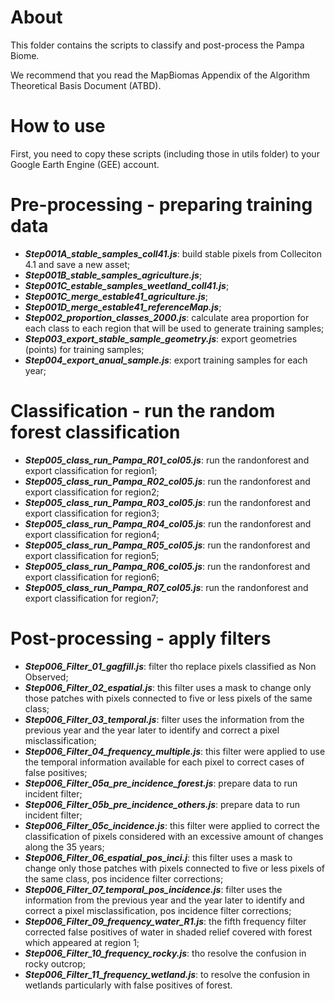 # About
This folder contains the scripts to classify and post-process the Pampa Biome.
 
We recommend that you read the MapBiomas Appendix of the Algorithm Theoretical Basis Document (ATBD).

# How to use
First, you need to copy these scripts (including those in utils folder) to your Google Earth Engine (GEE) account.

# Pre-processing - preparing training data
* ***Step001A_stable_samples_coll41.js***: build stable pixels from Colleciton 4.1 and save a new asset;
* ***Step001B_stable_samples_agriculture.js***; 
* ***Step001C_estable_samples_weetland_coll41.js***; 
* ***Step001C_merge_estable41_agriculture.js***; 
* ***Step001D_merge_estable41_referenceMap.js***; 
* ***Step002_proportion_classes_2000.js***: calculate area proportion for each class to each region that will be used to generate training samples; 
* ***Step003_export_stable_sample_geometry.js***: export geometries (points) for training samples; 
* ***Step004_export_anual_sample.js***: export training samples for each year; 

# Classification -  run the random forest classification
* ***Step005_class_run_Pampa_R01_col05.js***: run the randonforest and export classification for region1; 
* ***Step005_class_run_Pampa_R02_col05.js***: run the randonforest and export classification for region2; 
* ***Step005_class_run_Pampa_R03_col05.js***: run the randonforest and export classification for region3; 
* ***Step005_class_run_Pampa_R04_col05.js***: run the randonforest and export classification for region4; 
* ***Step005_class_run_Pampa_R05_col05.js***: run the randonforest and export classification for region5; 
* ***Step005_class_run_Pampa_R06_col05.js***: run the randonforest and export classification for region6; 
* ***Step005_class_run_Pampa_R07_col05.js***: run the randonforest and export classification for region7; 

# Post-processing - apply filters
* ***Step006_Filter_01_gagfill.js***: filter tho replace pixels classified as Non Observed;
* ***Step006_Filter_02_espatial.js***: this filter uses a mask to change only those patches with pixels connected to five or less pixels of the same class;
* ***Step006_Filter_03_temporal.js***: filter uses the information from the previous year and the year later to identify and correct a pixel misclassification; 
* ***Step006_Filter_04_frequency_multiple.js***: this filter were applied to use the temporal information available for each pixel to correct cases of false positives; 
* ***Step006_Filter_05a_pre_incidence_forest.js***: prepare data to run incident filter; 
* ***Step006_Filter_05b_pre_incidence_others.js***: prepare data to run incident filter; 
* ***Step006_Filter_05c_incidence.js***: this filter were applied to correct the classification of pixels considered with an excessive amount of changes along the 35 years;  
* ***Step006_Filter_06_espatial_pos_inci.j***: this filter  uses a mask to change only those patches with pixels connected to five or less pixels of the same class, pos incidence filter corrections; 
* ***Step006_Filter_07_temporal_pos_incidence.js***: filter uses the information from the previous year and the year later to identify and correct a pixel misclassification, pos incidence filter corrections; 
* ***Step006_Filter_09_frequency_water_R1.js***: the fifth frequency filter corrected false positives of water in shaded relief covered with forest which appeared at region 1; 
* ***Step006_Filter_10_frequency_rocky.js***: tho resolve the confusion in rocky outcrop; 
* ***Step006_Filter_11_frequency_wetland.js***: to resolve the confusion in wetlands particularly with false positives of forest.